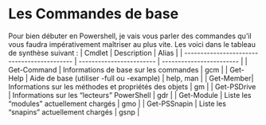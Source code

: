 # Les Commandes de base

Pour bien débuter en Powershell, je vais vous parler des commandes qu’il vous faudra impérativement maîtriser au plus vite.
Les voici dans le tableau de synthèse suivant :
| Cmdlet | Description | Alias |
| ------------------------------------------- | ------------------------ | ------------------------ |
| Get-Command | Informations de base sur les commandes | gcm |
| Get-Help | Aide de base (utiliser -full ou -example) | help, man |
| Get-Member| Informations sur les méthodes et propriétés des objets | gm |
| Get-PSDrive	 | Informations sur les “lecteurs” PowerShell | gdr |
| Get-Module | Liste les “modules” actuellement chargés | gmo |
| Get-PSSnapin | Liste les “snapins” actuellement chargés | gsnp |
